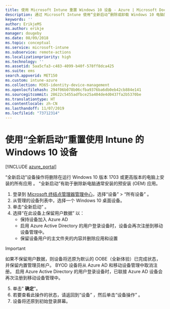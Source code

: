 ```yaml
---
title: 使用 Microsoft Intune 重置 Windows 10 设备 - Azure | Microsoft Docs
description: 通过 Microsoft Intune 使用“全新启动”删除或卸载 Windows 10 电脑的应用。
keywords: ''
author: ErikjeMS
ms.author: erikje
manager: dougeby
ms.date: 08/09/2018
ms.topic: conceptual
ms.service: microsoft-intune
ms.subservice: remote-actions
ms.localizationpriority: high
ms.technology: ''
ms.assetid: 5aa5cfa3-c483-4099-b40f-578ff8dca425
ms.suite: ems
search.appverid: MET150
ms.custom: intune-azure
ms.collection: M365-identity-device-management
ms.openlocfilehash: 294f06b078b06cfba9376ba6db0eb42cb884e141
ms.sourcegitcommit: 28622c5455adfbce25a404de4d0437fa2b5370be
ms.translationtype: HT
ms.contentlocale: zh-CN
ms.lasthandoff: 11/07/2019
ms.locfileid: "73712314"
---
```

# <a name="use-fresh-start-to-reset-windows-10-devices-with-intune"></a>使用“全新启动”重置使用 Intune 的 Windows 10 设备


[!INCLUDE [azure_portal](../includes/azure_portal.md)]

“全新启动”设备操作将删除在运行 Windows 10 版本 1703 或更高版本的电脑上安装的所有应用  。 “全新启动”有助于删除新电脑通常安装的预安装 (OEM) 应用。 

1. 登录到 [Microsoft 终结点管理器管理中心](https://go.microsoft.com/fwlink/?linkid=2109431)，选择“设备”   > “所有设备”  。
2. 从管理的设备列表中，选择一个 Windows 10 桌面设备。
3. 单击“全新启动”  。 
4. 选择“在此设备上保留用户数据”  以：
   * 保持设备加入 Azure AD
   * 启用 Azure Active Directory 的用户登录设备时，设备会再次注册到移动设备管理中。
   * 保留设备用户的主文件夹的内容并删除应用和设置

  > [!IMPORTANT]
 > 如果不保留用户数据，则设备将还原为默认的 OOBE（全新体验）已完成状态，并保留内置管理员帐户。
 > BYOD 设备将从 Azure AD 和移动设备管理中取消注册。
 > 启用 Azure Active Directory 的用户登录设备时，已联接 Azure AD 设备会再次注册到移动设备管理中。
 
5. 单击" **确定**"。   
6. 若要查看此操作的状态，请返回到“设备”  ，然后单击“设备操作”  。  
7. 设备将还原到初始登录屏幕。
